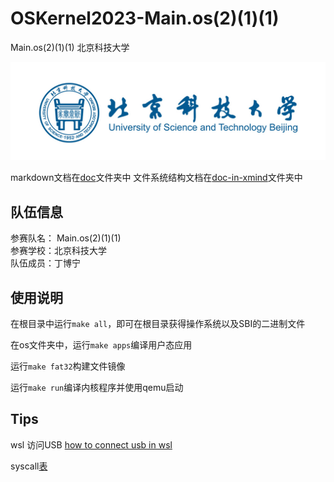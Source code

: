 # OSKernel2023-Main.os(2)(1)(1)

Main.os(2)(1)(1)  北京科技大学

![USTB](./doc/image/USTB.jpg)

markdown文档在[doc](./doc/)文件夹中
文件系统结构文档在[doc-in-xmind](./doc/doc-in-xmind/)文件夹中
## 队伍信息


参赛队名： Main.os(2)(1)(1)
<br>
参赛学校：北京科技大学
<br>
队伍成员：丁博宁

## 使用说明

在根目录中运行`make all`，即可在根目录获得操作系统以及SBI的二进制文件

在os文件夹中，运行`make apps`编译用户态应用

运行`make fat32`构建文件镜像

运行`make run`编译内核程序并使用qemu启动

## Tips
wsl 访问USB
[how to connect usb in wsl](https://learn.microsoft.com/zh-cn/windows/wsl/connect-usb)

syscall[表](https://jborza.com/post/2021-05-11-riscv-linux-syscalls/)